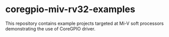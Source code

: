 # coregpio-miv-rv32-examples

This repository contains example projects targeted at Mi-V soft processors demonstrating the use of CoreGPIO driver.
